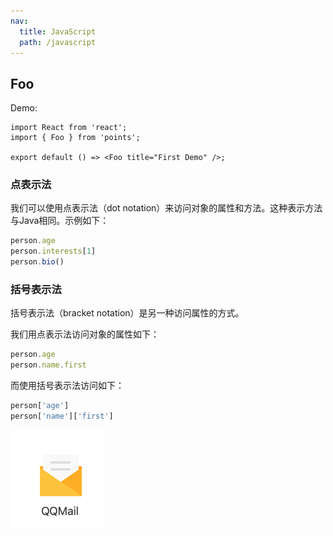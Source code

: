 ```yaml
---
nav:
  title: JavaScript
  path: /javascript
---
```


## Foo

Demo:

``` tsx
import React from 'react';
import { Foo } from 'points';

export default () => <Foo title="First Demo" />;
```

### 点表示法

我们可以使用点表示法（dot notation）来访问对象的属性和方法。这种表示方法与Java相同。示例如下：

```js
person.age
person.interests[1]
person.bio()
```

### 括号表示法

括号表示法（bracket notation）是另一种访问属性的方式。

我们用点表示法访问对象的属性如下：

```js
person.age
person.name.first
```

而使用括号表示法访问如下：

```js
person['age']
person['name']['first']
```

![image-20200908165751576](./assets/index/image-20200908165751576.png)
